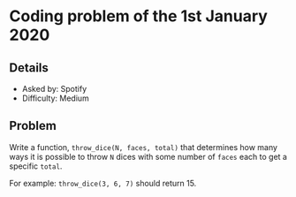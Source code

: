# Coding problem of the 1st January 2020

## Details
- Asked by: Spotify
- Difficulty: Medium

## Problem

Write a function, `throw_dice(N, faces, total)` that determines how many ways it is possible to 
throw `N` dices with some number of `faces` each to get a specific `total`.

For example: 
    `throw_dice(3, 6, 7)` should return 15. 




